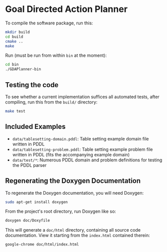 Goal Directed Action Planner
===

To compile the software package, run this:
```bash
mkdir build
cd build
cmake ..
make
```

Run (must be run from within `bin` at the moment):
```bash
cd bin
./GDAPlanner-bin
```


Testing the code
---

To see whether a current implementation suffices all automated tests,
after compiling, run this from the `build/` directory:
```bash
make test
```


Included Examples
---

 * `data/tablesetting-domain.pddl`: Table setting example domain file written in PDDL
 * `data/tablesetting-problem.pddl`: Table setting example problem file written in PDDL (fits the accompanying example domain)
 * `data/test/*`: Numerous PDDL domain and problem definitions for testing the PDDL parser


Regenerating the Doxygen Documentation
---

To regenerate the Doxygen documentation, you will need Doxygen:
```bash
sudo apt-get install doxygen
```

From the project's root directory, run Doxygen like so:
```bash
doxygen doc/Doxyfile
```

This will generate a `doc/html` directory, containing all source code
documentation. View it starting from the `index.html` contained therein:
```bash
google-chrome doc/html/index.html
```
